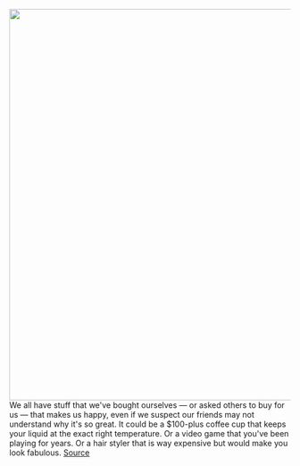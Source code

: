 <img src='https://cdn.vox-cdn.com/thumbor/-LZJy_HPEjqakdpI6Pv3SfVT1yY=/0x0:1200x1199/1200x800/filters:focal(504x504:696x696)/cdn.vox-cdn.com/uploads/chorus_image/image/70239638/ember_cup_with_phone.0.jpeg' width='700px' /><br/>
We all have stuff that we've bought ourselves — or asked others to buy for us — that makes us happy, even if we suspect our friends may not understand why it's so great. It could be a $100-plus coffee cup that keeps your liquid at the exact right temperature. Or a video game that you've been playing for years. Or a hair styler that is way expensive but would make you look fabulous.
<a href='https://www.theverge.com/22820219/guilty-pleasures-ice-halo-dyson-sims'> Source <a/>